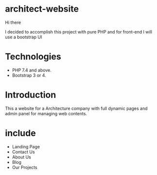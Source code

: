 # architect-website

Hi there 

I decided to accomplish this project with pure PHP and for front-end I will use a bootstrap UI

# Technologies
- PHP 7.4 and above.
- Bootstrap 3 or 4.

# Introduction
This a website for a Architecture company with full dynamic pages and admin panel for managing web contents.

# include
- Landing Page
- Contact Us
- About Us
- Blog
- Our Projects 
